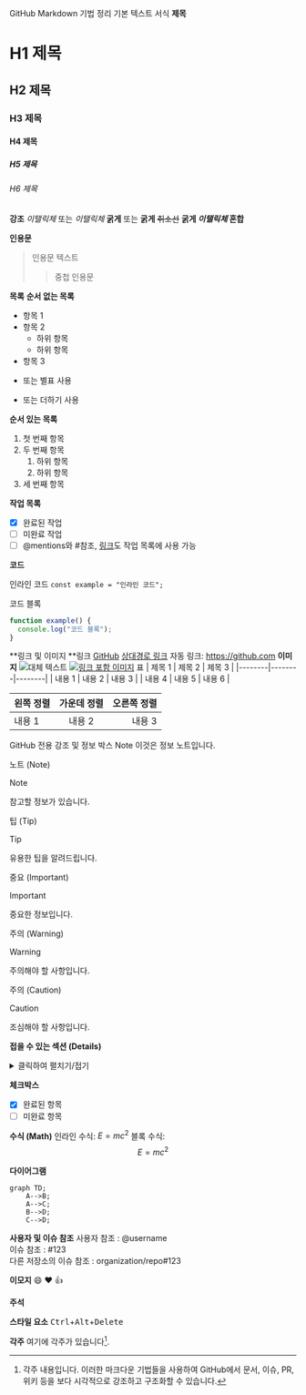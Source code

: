 GitHub Markdown 기법 정리
기본 텍스트 서식
**제목**
# H1 제목
## H2 제목
### H3 제목
#### H4 제목
##### H5 제목
###### H6 제목

**강조**
*이탤릭체* 또는 _이탤릭체_
**굵게** 또는 __굵게__
~~취소선~~
**굵게 _이탤릭체_ 혼합**

**인용문**
> 인용문 텍스트
> > 중첩 인용문

**목록**
**순서 없는 목록**
- 항목 1
- 항목 2
  - 하위 항목
  - 하위 항목
- 항목 3

* 또는 별표 사용
+ 또는 더하기 사용

**순서 있는 목록**

1. 첫 번째 항목
2. 두 번째 항목
   1. 하위 항목
   2. 하위 항목
3. 세 번째 항목


**작업 목록**
- [x] 완료된 작업
- [ ] 미완료 작업
- [ ] @mentions와 #참조, [링크](url)도 작업 목록에 사용 가능

**코드**

인라인 코드
`const example = "인라인 코드";`

코드 블록
```javascript
function example() {
  console.log("코드 블록");
}
```
**링크 및 이미지
**링크
[GitHub](https://github.com)
[상대경로 링크](/relative-path)
자동 링크: https://github.com
**이미지**
![대체 텍스트](이미지URL)
[![링크 포함 이미지](이미지URL)](링크URL)
표
| 제목 1 | 제목 2 | 제목 3 |
|--------|--------|--------|
| 내용 1 | 내용 2 | 내용 3 |
| 내용 4 | 내용 5 | 내용 6 |

| 왼쪽 정렬 | 가운데 정렬 | 오른쪽 정렬 |
|:---------|:----------:|-----------:|
| 내용 1    | 내용 2     | 내용 3     |
GitHub 전용 강조 및 정보 박스
Note 이것은 정보 노트입니다.

노트 (Note)
> [!NOTE]  
> 참고할 정보가 있습니다.

팁 (Tip)
> [!TIP]  
> 유용한 팁을 알려드립니다.

중요 (Important)
> [!IMPORTANT]  
> 중요한 정보입니다.

주의 (Warning)
> [!WARNING]  
> 주의해야 할 사항입니다.

주의 (Caution)
> [!CAUTION]  
> 조심해야 할 사항입니다.

**접을 수 있는 섹션 (Details)**
<details>
  <summary>
    클릭하여 펼치기/접기
  </summary>
  여기에 추가 정보가 들어갑니다.
</details>

**체크박스**
- [x] 완료된 항목
- [ ] 미완료 항목

**수식 (Math)**
인라인 수식: $E=mc^2$
블록 수식:
$$
E = mc^2
$$

**다이어그램**
```mermaid
graph TD;
    A-->B;
    A-->C;
    B-->D;
    C-->D;
```

**사용자 및 이슈 참조**
사용자 참조 : @username              
이슈 참조 : #123                   
다른 저장소의 이슈 참조 : organization/repo#123  

**이모지**
:smile: :heart: :thumbsup:

**주석**
<!-- 이 주석은 렌더링되지 않습니다 -->

**스타일 요소**
<kbd>Ctrl</kbd>+<kbd>Alt</kbd>+<kbd>Delete</kbd> 

**각주**
여기에 각주가 있습니다[^1].

[^1]: 각주 내용입니다.
이러한 마크다운 기법들을 사용하여 GitHub에서 문서, 이슈, PR, 위키 등을 보다 시각적으로 강조하고 구조화할 수 있습니다.

